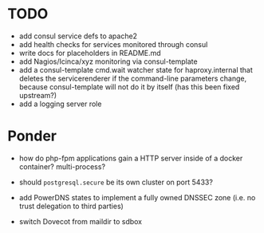 # TODO

 * add consul service defs to apache2
 * add health checks for services monitored through consul
 * write docs for placeholders in README.md
 * add Nagios/Icinca/xyz monitoring via consul-template
 * add a consul-template cmd.wait watcher state for haproxy.internal that
   deletes the servicerenderer if the command-line parameters change, because
   consul-template will not do it by itself (has this been fixed upstream?)
 * add a logging server role
 
# Ponder

 * how do php-fpm applications gain a HTTP server inside of a docker
   container? multi-process?

 * should `postgresql.secure` be its own cluster on port 5433?

 * add PowerDNS states to implement a fully owned DNSSEC zone (i.e. no trust
   delegation to third parties)

 * switch Dovecot from maildir to sdbox
